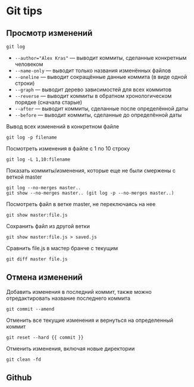# Git tips

## Просмотр изменений

```
git log
```

* `--author="Alex Kras"` — выводит коммиты, сделанные конкретным человеком
* `--name-only` — выводит только названия изменённых файлов
* `--oneline` — выводит сокращённые данные коммита (в виде одной строки)
* `--graph` — выводит дерево зависимостей для всех коммитов
* `--reverse` — выводит коммиты в обратном хронологическом порядке (сначала старые)
* `--after` — выводит коммиты, сделанные после определённой даты
* `--before` — выводит коммиты, сделанные до определённой даты

Вывод всех изменений в конкретном файле

```
git log -p filename
```

Посмотреть изменения в файле с 1 по 10 строку

```
git log -L 1,10:filename
```

Показать коммиты/изменения, которые еще не были смержены с веткой master

```
git log --no-merges master..
git show --no-merges master.. (git log -p --no-merges master..)
```

Посмотреть файл в ветке master, не переключаясь на нее

```
git show master:file.js
```

Cохранить файл из другой ветки

```
git show master:file.js > saved.js
```

Сравнить file.js в мастер бранче с текущим

```
git diff master file.js

```

## Отмена изменений

Добавить изменения в последний коммит, также можно отредактировать название последнего коммита

```
git commit --amend
```

Отменить все текущие изменения и вернуться на определенный коммит

```
git reset --hard {{ commit }}
```

Отменить изменения, включая новые директории

```
git clean -fd
```

## Github
